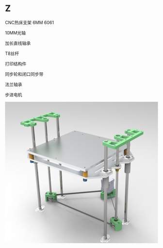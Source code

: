 # Z

CNC热床支架 6MM 6061

10MM光轴 

加长直线轴承

T8丝杆

打印结构件

同步轮和闭口同步带 

法兰轴承

步进电机

![](https://github.com/thunder439/VRBOT/blob/main/Z/Z.jpg)

